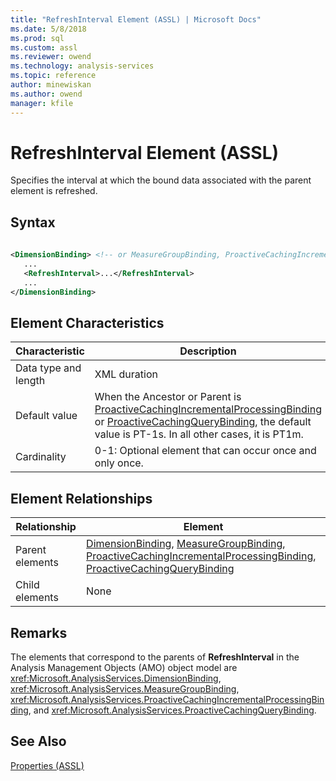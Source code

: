 ```yaml
---
title: "RefreshInterval Element (ASSL) | Microsoft Docs"
ms.date: 5/8/2018
ms.prod: sql
ms.custom: assl
ms.reviewer: owend
ms.technology: analysis-services
ms.topic: reference
author: minewiskan
ms.author: owend
manager: kfile
---
```

# RefreshInterval Element (ASSL)

  Specifies the interval at which the bound data associated with the parent element is refreshed.  
  
## Syntax  
  
```xml  
  
<DimensionBinding> <!-- or MeasureGroupBinding, ProactiveCachingIncrementalProcessingBinding, ProactiveCachingQueryBinding -->  
   ...  
   <RefreshInterval>...</RefreshInterval>  
   ...  
</DimensionBinding>  
```  
  
## Element Characteristics  
  
|Characteristic|Description|  
|--------------------|-----------------|  
|Data type and length|XML duration|  
|Default value|When the Ancestor or Parent is [ProactiveCachingIncrementalProcessingBinding](../data-type/proactivecachingincrementalprocessingbinding-data-type-assl.md) or [ProactiveCachingQueryBinding](../data-type/proactivecachingquerybinding-data-type-assl.md), the default value is PT-1s. In all other cases, it is PT1m.|  
|Cardinality|0-1: Optional element that can occur once and only once.|  
  
## Element Relationships  
  
|Relationship|Element|  
|------------------|-------------|  
|Parent elements|[DimensionBinding](../data-type/dimensionbinding-data-type-assl.md), [MeasureGroupBinding](../data-type/measuregroupbinding-data-type-assl.md), [ProactiveCachingIncrementalProcessingBinding](../data-type/proactivecachingincrementalprocessingbinding-data-type-assl.md), [ProactiveCachingQueryBinding](../data-type/proactivecachingquerybinding-data-type-assl.md)|  
|Child elements|None|  
  
## Remarks  
 The elements that correspond to the parents of **RefreshInterval** in the Analysis Management Objects (AMO) object model are <xref:Microsoft.AnalysisServices.DimensionBinding>, <xref:Microsoft.AnalysisServices.MeasureGroupBinding>, <xref:Microsoft.AnalysisServices.ProactiveCachingIncrementalProcessingBinding>, and <xref:Microsoft.AnalysisServices.ProactiveCachingQueryBinding>.  
  
## See Also  
 [Properties &#40;ASSL&#41;](properties-assl.md)  
  
  
